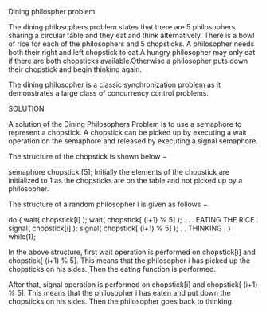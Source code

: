 Dining philospher problem


The dining philosophers problem states that there are 5 philosophers sharing a circular table and they eat and think alternatively. There is a bowl of rice for
each of the philosophers and 5 chopsticks. A philosopher needs both their right and left chopstick to eat.A hungry philosopher may only eat if there are both
chopsticks available.Otherwise a philosopher puts down their chopstick and begin thinking again.

The dining philosopher is a classic synchronization problem as it demonstrates a large class of concurrency control problems.

SOLUTION

A solution of the Dining Philosophers Problem is to use a semaphore to represent a chopstick. A chopstick can be picked up by executing a wait operation on the
semaphore and released by executing a signal semaphore.

The structure of the chopstick is shown below −

semaphore chopstick [5];
Initially the elements of the chopstick are initialized to 1 as the chopsticks are on the table and not picked up by a philosopher.

The structure of a random philosopher i is given as follows −

do {
   wait( chopstick[i] );
   wait( chopstick[ (i+1) % 5] );
   . .
   . EATING THE RICE
   .
   signal( chopstick[i] );
   signal( chopstick[ (i+1) % 5] );
   .
   . THINKING
   .
} while(1);

In the above structure, first wait operation is performed on chopstick[i] and chopstick[ (i+1) % 5]. This means that the philosopher i has picked up the 
chopsticks on his sides. Then the eating function is performed.

After that, signal operation is performed on chopstick[i] and chopstick[ (i+1) % 5]. This means that the philosopher i has eaten and put down the chopsticks 
on his sides. Then the philosopher goes back to thinking.
